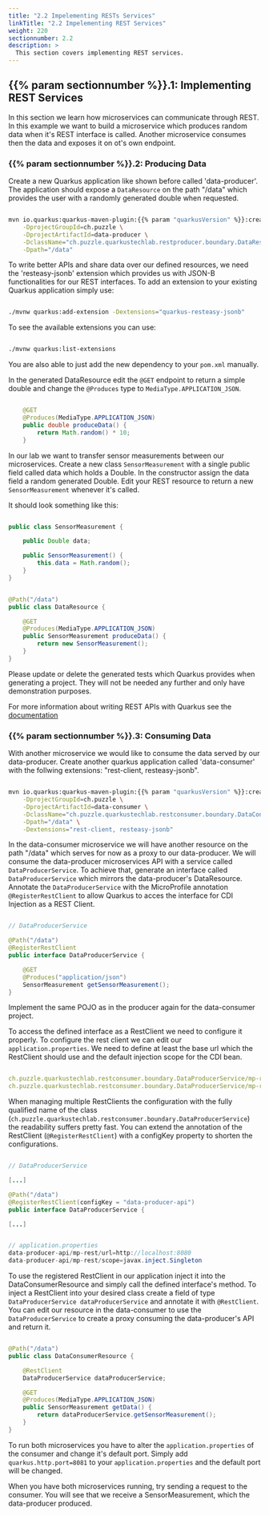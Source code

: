 ```yaml
---
title: "2.2 Impelementing RESTs Services"
linkTitle: "2.2 Impelementing REST Services"
weight: 220
sectionnumber: 2.2
description: >
  This section covers implementing REST services.
---
```


## {{% param sectionnumber %}}.1: Implementing REST Services

In this section we learn how microservices can communicate through REST. In this example we want to build a microservice which produces random data when it's REST interface is called. Another microservice consumes then the data and exposes it on ot's own endpoint.


### {{% param sectionnumber %}}.2: Producing Data

Create a new Quarkus application like shown before called 'data-producer'. The application should expose a `DataResource` on the path "/data" which provides the user with a randomly generated double when requested.

```bash

mvn io.quarkus:quarkus-maven-plugin:{{% param "quarkusVersion" %}}:create \
    -DprojectGroupId=ch.puzzle \
    -DprojectArtifactId=data-producer \
    -DclassName="ch.puzzle.quarkustechlab.restproducer.boundary.DataResource" \
    -Dpath="/data"
```

To write better APIs and share data over our defined resources, we need the 'resteasy-jsonb' extension which provides us with
JSON-B functionalities for our REST interfaces.
To add an extension to your existing Quarkus application simply use:

```bash

./mvnw quarkus:add-extension -Dextensions="quarkus-resteasy-jsonb"

```

To see the available extensions you can use:

```bash

./mvnw quarkus:list-extensions

```

You are also able to just add the new dependency to your `pom.xml` manually.

In the generated DataResource edit the `@GET` endpoint to return a simple double and change the `@Produces` type to `MediaType.APPLICATION_JSON`.

```java

    @GET
    @Produces(MediaType.APPLICATION_JSON)
    public double produceData() {
        return Math.random() * 10;
    }

```

In our lab we want to transfer sensor measurements between our microservices. Create a new class `SensorMeasurement` with a single public field called data which holds a Double. In the constructor assign the data field a random generated Double. Edit your REST resource to return a new `SensorMeasurement` whenever it's called.

It should look something like this:

```java

public class SensorMeasurement {

    public Double data;

    public SensorMeasurement() {
        this.data = Math.random();
    }
}

```

```java

@Path("/data")
public class DataResource {

    @GET
    @Produces(MediaType.APPLICATION_JSON)
    public SensorMeasurement produceData() {
        return new SensorMeasurement();
    }
}

```

Please update or delete the generated tests which Quarkus provides when generating a project. They will not be needed any further and only have demonstration purposes.


For more information about writing REST APIs with Quarkus see the [documentation](https://quarkus.io/guides/rest-json)


### {{% param sectionnumber %}}.3: Consuming Data

With another microservice we would like to consume the data served by our data-producer. Create another quarkus application called 'data-consumer' with the follwing extensions: "rest-client, resteasy-jsonb".

```bash

mvn io.quarkus:quarkus-maven-plugin:{{% param "quarkusVersion" %}}:create \
    -DprojectGroupId=ch.puzzle \
    -DprojectArtifactId=data-consumer \
    -DclassName="ch.puzzle.quarkustechlab.restconsumer.boundary.DataConsumer" \
    -Dpath="/data" \
    -Dextensions="rest-client, resteasy-jsonb"

```

In the data-consumer microservice we will have another resource on the path "/data" which serves for now as a proxy to our data-producer. We will consume the data-producer microservices API with a service called `DataProducerService`. To achieve that, generate an interface called `DataProducerService` which mirrors the data-producer's DataResource. Annotate the `DataProducerService` with the MicroProfile annotation `@RegisterRestClient` to allow Quarkus to acces the interface for CDI Injection as a REST Client.

```java

// DataProducerService

@Path("/data")
@RegisterRestClient
public interface DataProducerService {

    @GET
    @Produces("application/json")
    SensorMeasurement getSensorMeasurement();
}

```

Implement the same POJO as in the producer again for the data-consumer project.

To access the defined interface as a RestClient we need to configure it properly. To configure the rest client we can edit our `application.properties`.
We need to define at least the base url which the RestClient should use and the default injection scope for the CDI bean.

```yaml

ch.puzzle.quarkustechlab.restconsumer.boundary.DataProducerService/mp-rest/url=http://localhost:8080
ch.puzzle.quarkustechlab.restconsumer.boundary.DataProducerService/mp-rest/scope=javax.inject.Singleton

```

When managing multiple RestClients the configuration with the fully qualified name of the class (`ch.puzzle.quarkustechlab.restconsumer.boundary.DataProducerService`) the readability suffers pretty fast. You can extend the annotation of the RestClient (`@RegisterRestClient`) with a configKey property to shorten the configurations.

```java

// DataProducerService

[...]

@Path("/data")
@RegisterRestClient(configKey = "data-producer-api")
public interface DataProducerService {

[...]
```

```java

// application.properties
data-producer-api/mp-rest/url=http://localhost:8080
data-producer-api/mp-rest/scope=javax.inject.Singleton

```

To use the registered RestClient in our application inject it into the DataConsumerResource and simply call the defined interface's method. To inject a RestClient into your desired class create a field of type `DataProducerService dataProducerService` and annotate it with `@RestClient`.
You can edit our resource in the data-consumer to use the `DataProducerService` to create a proxy consuming the data-producer's API and return it.

```java

@Path("/data")
public class DataConsumerResource {

    @RestClient
    DataProducerService dataProducerService;

    @GET
    @Produces(MediaType.APPLICATION_JSON)
    public SensorMeasurement getData() {
        return dataProducerService.getSensorMeasurement();
    }
}

```

To run both microservices you have to alter the `application.properties` of the consumer and change it's default port. Simply add `quarkus.http.port=8081` to your `application.properties` and the default port will be changed.

When you have both microservices running, try sending a request to the consumer. You will see that we receive a SensorMeasurement, which the data-producer produced.
